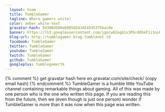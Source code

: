 ```yaml
---
  layout: team
  title: TumbleGamer
  tagline: Where gamers unite!
  color: amber white-text
  gravatar-hash: 94308d588eb805d2d34545d5375bac8e
  banner: https://lh3.googleusercontent.com/jgocw82egb1s3PGrd05oF1i1nsP_orVn4sR4qtR2IDabHAAjIejfHebqx53TzzmqlnNg0VdFerhCDA5U2fEf62UGk0SXb2lK0IGyw7UHp59sQK18zx0G0Pyf8XwRZRRFYe5YvtyaNZ2G2Bhd1Vhaieb2BJvHFcjdlzpoa_zhNGnMKqubtJnvmI2PRhhB4Uc0vNj9gtGbyYQ1-b0bjUmPNTsBq4sIq5l1kK3nha6aKWcci5o-4XB6ILKn2RHSSmnlZ_GfaeCqc0MkNwNzSGg5SfRipY41DhGa__ud3PVl0xmTumnXle5tUOTPizStXA0rvfdEomV9wO6hxYs4s_Ttp8yLwJry3_kvscs5JPQBPZlxF7NDMZMfzSSI5UGKTuKTzUJPtG40XGTKWIOWCPVdoBjPVLMrbkh9u_dzUcdM-xsmqZPlKN96iDhEYPlibDTOLgRvh9dt4ZH05TXcXdy6TUDHtFESF8XADqv6BG2TMFWSosXmMjBDtPFWrCdx0xdAox0HNiS2MwYGo0QH5lzTxUQFRj1PtOqXplsDD_ib6he7OAjl1jkiSuZUkUB4D2Mj55vymEWUKXNy0GV3miQu2RdwMixcs-aamRGNBQebF91BPNMx=w1048-h589-no
  blog-url: http://tumblegamer.blog.tumblenet.tk
  facebook: TumbleGamer
  twitter: TumbleGamer
  youtube: TumbleGamer
  twitch: TumbleGamer
  github: TumbleGamer
  googleplus: tumblegamertk
---
```

{% comment %} get gravatar hash here en.gravatar.com/site/check/ (copy email hash) {% endcomment %}
TumbleGamer is a humble little YouTube channel containing remarkable things about gaming. All of this was made by one person who is the one who written this page. If you are reading this from the future, then we (even though is just one person) wonder if TumbleGamer is more than it was now when this page was written.
